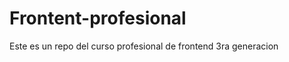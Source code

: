 Frontent-profesional
====================

Este es un repo del curso profesional de frontend 3ra generacion 
